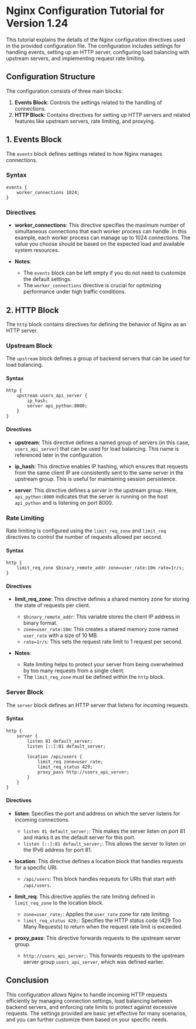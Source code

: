 # Nginx Configuration Tutorial for Version 1.24

This tutorial explains the details of the Nginx configuration directives used in the provided configuration file. The configuration includes settings for handling events, setting up an HTTP server, configuring load balancing with upstream servers, and implementing request rate limiting.

## Configuration Structure

The configuration consists of three main blocks:

1. **Events Block**: Controls the settings related to the handling of connections.
2. **HTTP Block**: Contains directives for setting up HTTP servers and related features like upstream servers, rate limiting, and proxying.

## 1. Events Block

The `events` block defines settings related to how Nginx manages connections.

### Syntax

```nginx
events {
    worker_connections 1024;
}
```

### Directives

- **worker_connections**: This directive specifies the maximum number of simultaneous connections that each worker process can handle. In this example, each worker process can manage up to 1024 connections. The value you choose should be based on the expected load and available system resources.

- **Notes**: 
  - The `events` block can be left empty if you do not need to customize the default settings.
  - The `worker_connections` directive is crucial for optimizing performance under high traffic conditions.

## 2. HTTP Block

The `http` block contains directives for defining the behavior of Nginx as an HTTP server.

### Upstream Block

The `upstream` block defines a group of backend servers that can be used for load balancing.

#### Syntax

```nginx
http {
    upstream users_api_server {
        ip_hash;
        server api_python:8000;
    }
}
```

#### Directives

- **upstream**: This directive defines a named group of servers (in this case, `users_api_server`) that can be used for load balancing. This name is referenced later in the configuration.

- **ip_hash**: This directive enables IP hashing, which ensures that requests from the same client IP are consistently sent to the same server in the upstream group. This is useful for maintaining session persistence.

- **server**: This directive defines a server in the upstream group. Here, `api_python:8000` indicates that the server is running on the host `api_python` and is listening on port 8000.

### Rate Limiting

Rate limiting is configured using the `limit_req_zone` and `limit_req` directives to control the number of requests allowed per second.

#### Syntax

```nginx
http {
    limit_req_zone $binary_remote_addr zone=user_rate:10m rate=1r/s;
}
```

#### Directives

- **limit_req_zone**: This directive defines a shared memory zone for storing the state of requests per client.
  - `$binary_remote_addr`: This variable stores the client IP address in binary format.
  - `zone=user_rate:10m`: This creates a shared memory zone named `user_rate` with a size of 10 MB.
  - `rate=1r/s`: This sets the request rate limit to 1 request per second.

- **Notes**:
  - Rate limiting helps to protect your server from being overwhelmed by too many requests from a single client.
  - The `limit_req_zone` must be defined within the `http` block.

### Server Block

The `server` block defines an HTTP server that listens for incoming requests.

#### Syntax

```nginx
http {
    server {
        listen 81 default_server;
        listen [::]:81 default_server;

        location /api/users {
            limit_req zone=user_rate;
            limit_req_status 429;
            proxy_pass http://users_api_server;
        }
    }
}
```

#### Directives

- **listen**: Specifies the port and address on which the server listens for incoming connections.
  - `listen 81 default_server;`: This makes the server listen on port 81 and marks it as the default server for this port.
  - `listen [::]:81 default_server;`: This allows the server to listen on the IPv6 address for port 81.

- **location**: This directive defines a location block that handles requests for a specific URI.
  - `/api/users`: This block handles requests for URIs that start with `/api/users`.

- **limit_req**: This directive applies the rate limiting defined in `limit_req_zone` to the location block.
  - `zone=user_rate;`: Applies the `user_rate` zone for rate limiting.
  - `limit_req_status 429;`: Specifies the HTTP status code (429 Too Many Requests) to return when the request rate limit is exceeded.

- **proxy_pass**: This directive forwards requests to the upstream server group.
  - `http://users_api_server;`: This forwards requests to the upstream server group `users_api_server`, which was defined earlier.

## Conclusion

This configuration allows Nginx to handle incoming HTTP requests efficiently by managing connection settings, load balancing between backend servers, and enforcing rate limits to protect against excessive requests. The settings provided are basic yet effective for many scenarios, and you can further customize them based on your specific needs.
